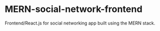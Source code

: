 # MERN-social-network-frontend
Frontend/React.js for social networking app built using the MERN stack.
